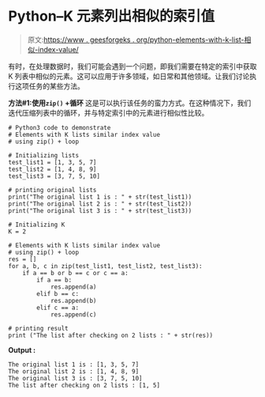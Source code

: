 # Python–K 元素列出相似的索引值

> 原文:[https://www . geesforgeks . org/python-elements-with-k-list-相似-index-value/](https://www.geeksforgeeks.org/python-elements-with-k-lists-similar-index-value/)

有时，在处理数据时，我们可能会遇到一个问题，即我们需要在特定的索引中获取 K 列表中相似的元素。这可以应用于许多领域，如日常和其他领域。让我们讨论执行这项任务的某些方法。

**方法#1:使用`zip()` +循环**
这是可以执行该任务的蛮力方式。在这种情况下，我们迭代压缩列表中的循环，并与特定索引中的元素进行相似性比较。

```
# Python3 code to demonstrate 
# Elements with K lists similar index value
# using zip() + loop

# Initializing lists
test_list1 = [1, 3, 5, 7]
test_list2 = [1, 4, 8, 9]
test_list3 = [3, 7, 5, 10]

# printing original lists
print("The original list 1 is : " + str(test_list1))
print("The original list 2 is : " + str(test_list2))
print("The original list 3 is : " + str(test_list3))

# Initializing K 
K = 2

# Elements with K lists similar index value
# using zip() + loop
res = []
for a, b, c in zip(test_list1, test_list2, test_list3):
    if a == b or b == c or c == a:
        if a == b:
            res.append(a)
        elif b == c:
            res.append(b)
        elif c == a:
            res.append(c)

# printing result 
print ("The list after checking on 2 lists : " + str(res))
```

**Output :**

```
The original list 1 is : [1, 3, 5, 7]
The original list 2 is : [1, 4, 8, 9]
The original list 3 is : [3, 7, 5, 10]
The list after checking on 2 lists : [1, 5]

```